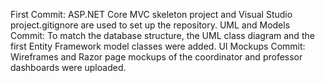 First Commit: ASP.NET Core MVC skeleton project and Visual Studio project.gitignore are used to set up the repository.
UML and Models Commit: To match the database structure, the UML class diagram and the first Entity Framework model classes were added.
UI Mockups Commit: Wireframes and Razor page mockups of the coordinator and professor dashboards were uploaded.
